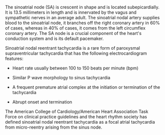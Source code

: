 The sinoatrial node (SA) is crescent in shape and is located subepicardially. It is 13.5 millimeters in length and is innervated by the vagus and sympathetic nerves in an average adult. The sinoatrial nodal artery supplies blood to the sinoatrial node, it branches off the right coronary artery in 60% of cases, whereas in 40% of cases, it comes from the left circumflex coronary artery. The SA node is a crucial component of the heart's conduction system and is its default pacemaker.

Sinoatrial nodal reentrant tachycardia is a rare form of paroxysmal supraventricular tachycardia that has the following electrocardiogram features:

- Heart rate usually between 100 to 150 beats per minute (bpm)

- Similar P wave morphology to sinus tachycardia

- A frequent premature atrial complex at the initiation or termination of the tachycardia

- Abrupt onset and termination

The American College of Cardiology/American Heart Association Task Force on clinical practice guidelines and the heart rhythm society has defined sinoatrial nodal reentrant tachycardia as a focal atrial tachycardia from micro-reentry arising from the sinus node.
